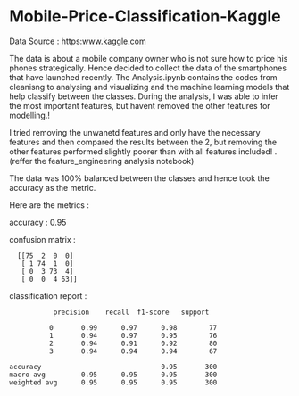 # Mobile-Price-Classification-Kaggle

Data Source : https:www.kaggle.com

The data is about a mobile company owner who is not sure how to price his phones strategically. Hence decided to collect the data of the smartphones that have launched recently. The Analysis.ipynb contains the codes from cleanisng to analysing and visualizing and the machine learning models that help classify between the classes. During the analysis, I was able to infer the most important features, but havent removed the other features for modelling.! 

I tried removing the unwanetd features and only have the necessary features and then compared the results between the 2, but removing the other features performed slightly poorer than with all features included! . (reffer the feature_engineering analysis notebook) 


The data was 100% balanced between the classes and hence took the accuracy as the metric.

Here are the metrics :


accuracy : 0.95

confusion matrix :

      [[75  2  0  0]
       [ 1 74  1  0]
       [ 0  3 73  4]
       [ 0  0  4 63]]

classification report :

               precision    recall  f1-score   support

              0       0.99      0.97      0.98        77
              1       0.94      0.97      0.95        76
              2       0.94      0.91      0.92        80
              3       0.94      0.94      0.94        67

    accuracy                              0.95       300
    macro avg         0.95      0.95      0.95       300
    weighted avg      0.95      0.95      0.95       300

